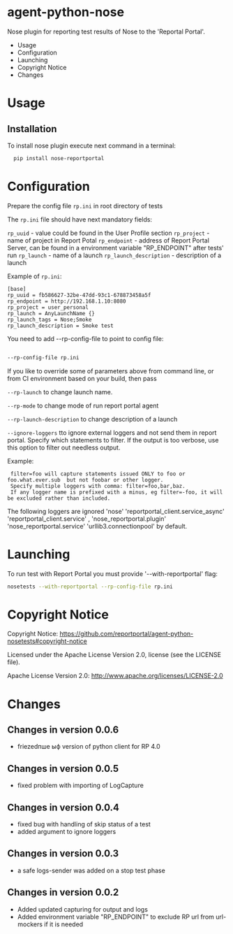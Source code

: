 agent-python-nose
===================


Nose plugin for reporting test results of Nose to the 'Reportal Portal'.

* Usage
* Configuration
* Launching
* Copyright Notice
* Changes

# Usage

## Installation

To install nose plugin execute next command in a terminal:

```bash
  pip install nose-reportportal
```

# Configuration

Prepare the config file `rp.ini` in root directory of tests

The `rp.ini` file should have next mandatory fields:

`rp_uuid` - value could be found in the User Profile section
`rp_project` - name of project in Report Potal
`rp_endpoint` - address of Report Portal Server, can be found in a environment variable "RP_ENDPOINT" after tests' run
`rp_launch` - name of a launch
`rp_launch_description` - description of a launch

Example of `rp.ini`:

```text
[base]
rp_uuid = fb586627-32be-47dd-93c1-678873458a5f
rp_endpoint = http://192.168.1.10:8080
rp_project = user_personal
rp_launch = AnyLaunchName {}
rp_launch_tags = Nose;Smoke
rp_launch_description = Smoke test
```

You need to add --rp-config-file to point to config file:

```bash

--rp-config-file rp.ini

```

If you like to override some of parameters above from command line, or from CI environment based on your build, then pass

`--rp-launch`  to change launch name.

`--rp-mode` to change mode of run report portal agent

`--rp-launch-description` to change description of a launch

`--ignore-loggers` tto ignore external loggers and not send them in report portal. Specify which statements to filter. If the output is too verbose, use this option to filter out needless output.

Example:

```
 filter=foo will capture statements issued ONLY to foo or foo.what.ever.sub  but not foobar or other logger. 
 Specify multiple loggers with comma: filter=foo,bar,baz.  
 If any logger name is prefixed with a minus, eg filter=-foo, it will be excluded rather than included.   
```

The following loggers are ignored 
'nose' 
'reportportal_client.service_async' 
'reportportal_client.service' ,
'nose_reportportal.plugin'
'nose_reportportal.service'
'urllib3.connectionpool' 
by default.

# Launching

To run test with Report Portal you must provide '--with-reportportal' flag:

```bash
nosetests --with-reportportal --rp-config-file rp.ini
```

# Copyright Notice

Copyright Notice:  https://github.com/reportportal/agent-python-nosetests#copyright-notice

Licensed under the Apache License Version 2.0, license (see the LICENSE file).

Apache License Version 2.0:  http://www.apache.org/licenses/LICENSE-2.0

# Changes
## Changes in version 0.0.6 

* friezedпше ыф version of python client for RP 4.0

## Changes in version 0.0.5 

* fixed problem with importing of LogCapture 

## Changes in version 0.0.4 

* fixed bug with handling of skip status of a test
* added argument to ignore loggers 

## Changes in version 0.0.3 

* a safe logs-sender  was added on a stop test phase  

## Changes in version 0.0.2 

* Added updated capturing for output and logs
* Added environment variable "RP_ENDPOINT" to exclude RP url from url-mockers if it is needed
